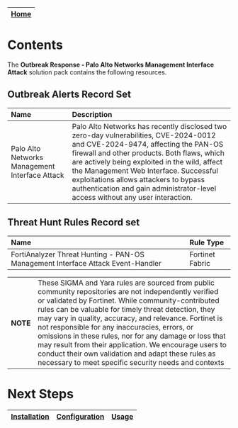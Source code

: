 | [Home](../README.md) |
 | -------------------------------------------- |

# Contents

The **Outbreak Response - Palo Alto Networks Management Interface Attack** solution pack contains the following resources.

## Outbreak Alerts Record Set

| Name | Description |
|:-------------------------|:------------------|
| Palo Alto Networks Management Interface Attack | Palo Alto Networks has recently disclosed two zero-day vulnerabilities, CVE-2024-0012 and CVE-2024-9474, affecting the PAN-OS firewall and other products. Both flaws, which are actively being exploited in the wild, affect the Management Web Interface. Successful exploitations allows attackers to bypass authentication and gain administrator-level access without any user interaction. |

## Threat Hunt Rules Record set

| Name | Rule Type |
|:-------------------------|:------------------|
| FortiAnalyzer Threat Hunting - PAN-OS Management Interface Attack Event-Handler | Fortinet Fabric |


 <table><th>NOTE</th><td>These SIGMA and Yara rules are sourced from public community repositories are not independently verified or validated by Fortinet. While community-contributed rules can be valuable for timely threat detection, they may vary in quality, accuracy, and relevance. Fortinet is not responsible for any inaccuracies, errors, or omissions in these rules, nor for any damage or loss that may result from their application. We encourage users to conduct their own validation and adapt these rules as necessary to meet specific security needs and contexts</td></table> 

# Next Steps
| [Installation](./setup.md#installation) | [Configuration](./setup.md#configuration) | [Usage](./usage.md) |
| ----------------------------------------- | ------------------------------------------- | --------------------- |